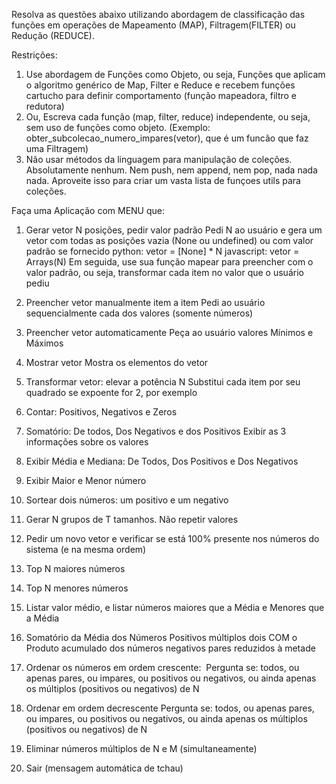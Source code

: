 Resolva as questões abaixo utilizando abordagem de classificação das funções em operações de Mapeamento (MAP), Filtragem(FILTER) ou Redução (REDUCE).

Restrições:
1. Use abordagem de Funções como Objeto, ou seja, Funções que aplicam o algoritmo genérico de Map, Filter e Reduce e recebem funções cartucho para definir comportamento (função mapeadora, filtro e redutora)
2. Ou, Escreva cada função (map, filter, reduce) independente, ou seja, sem uso de funções como objeto. (Exemplo: obter_subcolecao_numero_impares(vetor), que é um funcão que faz uma Filtragem)
3. Não usar métodos da linguagem para manipulação de coleções. Absolutamente nenhum. Nem push, nem append, nem pop, nada nada nada. Aproveite isso para criar um vasta lista de funçoes utils para coleções.


Faça uma Aplicação com MENU que:

1. Gerar vetor N posições, pedir valor padrão
Pedi N ao usuário e gera um vetor com todas as posições vazia (None ou undefined) ou com valor padrão se fornecido
python: vetor = [None] * N
javascript: vetor = Arrays(N)
Em seguida, use sua função mapear para preencher com o valor padrão, ou seja, transformar cada item no valor que o usuário pediu

2. Preencher vetor manualmente item a item
Pedi ao usuário sequencialmente cada dos valores (somente números)

3. Preencher vetor automaticamente
Peça ao usuário valores Mínimos e Máximos 

4. Mostrar vetor
Mostra os elementos do vetor

5. Transformar vetor: elevar a potência N
Substitui cada item por seu quadrado se expoente for 2, por exemplo

6. Contar: Positivos, Negativos e Zeros

7. Somatório: De todos, Dos Negativos e dos Positivos
Exibir as 3 informações sobre os valores

8. Exibir Média e Mediana: De Todos, Dos Positivos e Dos Negativos


9. Exibir Maior e Menor número


10. Sortear dois números: um positivo e um negativo


11. Gerar N grupos de T tamanhos. Não repetir valores


12. Pedir um novo vetor e verificar se está 100% presente nos números do sistema (e na mesma ordem)


13. Top N maiores números


14. Top N menores números


15. Listar valor médio, e listar números maiores que a Média e Menores que a Média


17. Somatório da Média dos Números Positivos múltiplos dois COM o Produto acumulado dos números negativos pares reduzidos à metade


18. Ordenar os números em ordem crescente: 
Pergunta se: todos, ou apenas pares, ou impares, ou positivos ou negativos, ou ainda apenas os múltiplos (positivos ou negativos) de N


19. Ordenar em ordem decrescente
Pergunta se: todos, ou apenas pares, ou impares, ou positivos ou negativos, ou ainda apenas os múltiplos (positivos ou negativos) de N



20. Eliminar números múltiplos de N e M (simultaneamente)


0. Sair (mensagem automática de tchau)